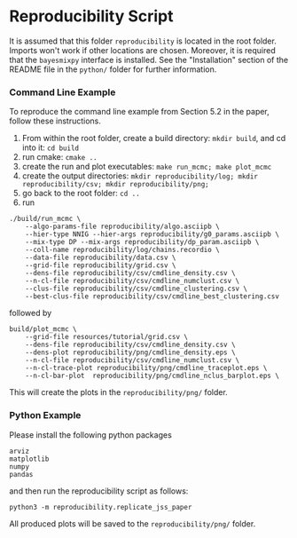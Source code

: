# Reproducibility Script

It is assumed that this folder `reproducibility` is located in the root folder. Imports won't work if other locations are chosen.
Moreover, it is required that the `bayesmixpy` interface is installed. See the "Installation" section of the README file in the `python/` folder for further information.

### Command Line Example

To reproduce the command line example from Section 5.2 in the paper, follow these instructions.

1. From within the root folder, create a build directory: `mkdir build`, and cd into it: `cd build`
2. run cmake: `cmake ..`
3. create the run and plot executables: `make run_mcmc; make plot_mcmc`
4. create the output directories: `mkdir reproducibility/log; mkdir reproducibility/csv; mkdir reproducibility/png;`
5. go back to the root folder: `cd ..`
6. run

```
./build/run_mcmc \
    --algo-params-file reproducibility/algo.asciipb \
    --hier-type NNIG --hier-args reproducibility/g0_params.asciipb \
    --mix-type DP --mix-args reproducibility/dp_param.asciipb \
    --coll-name reproducibility/log/chains.recordio \
    --data-file reproducibility/data.csv \
    --grid-file reproducibility/grid.csv \
    --dens-file reproducibility/csv/cmdline_density.csv \
    --n-cl-file reproducibility/csv/cmdline_numclust.csv \
    --clus-file reproducibility/csv/cmdline_clustering.csv \
    --best-clus-file reproducibility/csv/cmdline_best_clustering.csv
```

followed by

```
build/plot_mcmc \
    --grid-file resources/tutorial/grid.csv \
    --dens-file reproducibility/csv/cmdline_density.csv \
    --dens-plot reproducibility/png/cmdline_density.eps \
    --n-cl-file reproducibility/csv/cmdline_numclust.csv \
    --n-cl-trace-plot reproducibility/png/cmdline_traceplot.eps \
    --n-cl-bar-plot  reproducibility/png/cmdline_nclus_barplot.eps \
```

This will create the plots in the `reproducibility/png/` folder.

### Python Example

Please install the following python packages

```
arviz
matplotlib
numpy
pandas
```

and then run the reproducibility script as follows:

```
python3 -m reproducibility.replicate_jss_paper
```

All produced plots will be saved to the `reproducibility/png/` folder.
